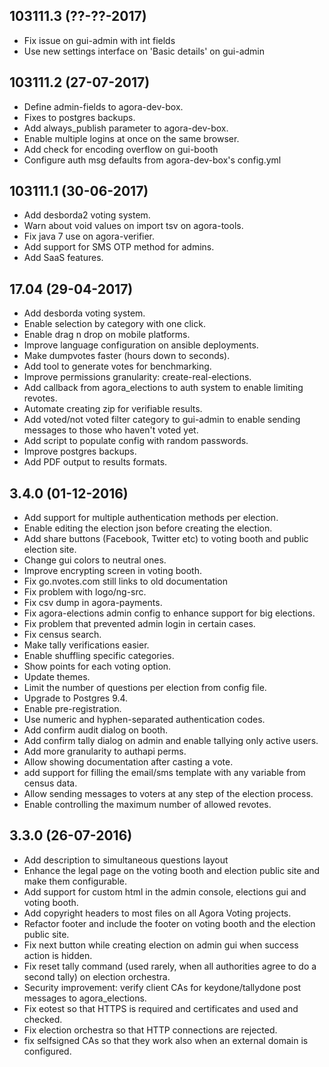 ## 103111.3 (??-??-2017)

- Fix issue on gui-admin with int fields
- Use new settings interface on 'Basic details' on gui-admin

## 103111.2 (27-07-2017)

- Define admin-fields to agora-dev-box.
- Fixes to postgres backups.
- Add always_publish parameter to agora-dev-box.
- Enable multiple logins at once on the same browser.
- Add check for encoding overflow on gui-booth
- Configure auth msg defaults from agora-dev-box's config.yml

## 103111.1 (30-06-2017)

- Add desborda2 voting system.
- Warn about void values on import tsv on agora-tools.
- Fix java 7 use on agora-verifier.
- Add support for SMS OTP method for admins.
- Add SaaS features.

## 17.04 (29-04-2017)

- Add desborda voting system.
- Enable selection by category with one click.
- Enable drag n drop on mobile platforms.
- Improve language configuration on ansible deployments.
- Make dumpvotes faster (hours down to seconds).
- Add tool to generate votes for benchmarking.
- Improve permissions granularity: create-real-elections.
- Add callback from agora_elections to auth system to enable limiting revotes.
- Automate creating zip for verifiable results.
- Add voted/not voted filter category to gui-admin to enable sending messages to those who haven't voted yet.
- Add script to populate config with random passwords.
- Improve postgres backups.
- Add PDF output to results formats.

## 3.4.0 (01-12-2016)
- Add support for multiple authentication methods per election.
- Enable editing the election json before creating the election.
- Add share buttons (Facebook, Twitter etc) to voting booth and public election site.
- Change gui colors to neutral ones.
- Improve encrypting screen in voting booth.
- Fix go.nvotes.com still links to old documentation
- Fix problem with logo/ng-src.
- Fix csv dump in agora-payments.
- Fix agora-elections admin config to enhance support for big elections.
- Fix problem that prevented admin login in certain cases.
- Fix census search.
- Make tally verifications easier.
- Enable shuffling specific categories.
- Show points for each voting option.
- Update themes.
- Limit the number of questions per election from config file.
- Upgrade to Postgres 9.4.
- Enable pre-registration.
- Use numeric and hyphen-separated authentication codes.
- Add confirm audit dialog on booth.
- Add confirm tally dialog on admin and enable tallying only active users.
- Add more granularity to authapi perms.
- Allow showing documentation after casting a vote.
- add support for filling the email/sms template with any variable from census data.
- Allow sending messages to voters at any step of the election process.
- Enable controlling the maximum number of allowed revotes.

## 3.3.0 (26-07-2016)

- Add description to simultaneous questions layout
- Enhance the legal page on the voting booth and election public site  and make them configurable.
- Add support for custom html in the admin console, elections gui and voting booth.
- Add copyright headers to most files on all Agora Voting projects.
- Refactor footer and include the footer on voting booth and the election public site.
- Fix next button while creating election on admin gui when success action is hidden.
- Fix reset tally command (used rarely, when all authorities agree to do a second tally) on election orchestra.
- Security improvement: verify client CAs for keydone/tallydone post messages to agora_elections.
- Fix eotest so that HTTPS is required and certificates and used and checked.
- Fix election orchestra so that HTTP connections are rejected.
- fix selfsigned CAs so that they work also when an external domain is configured.